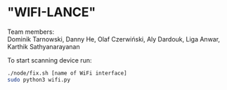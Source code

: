 # "WIFI-LANCE"

Team members: \
Dominik Tarnowski, Danny He, Olaf Czerwiński, Aly Dardouk, Liga Anwar, Karthik Sathyanarayanan

To start scanning device run:
```bash
./node/fix.sh [name of WiFi interface]
sudo python3 wifi.py
```

